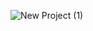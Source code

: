 ![New Project (1)](https://user-images.githubusercontent.com/107117774/232227901-8031bad6-b976-4d28-958c-d4621c516716.png)
